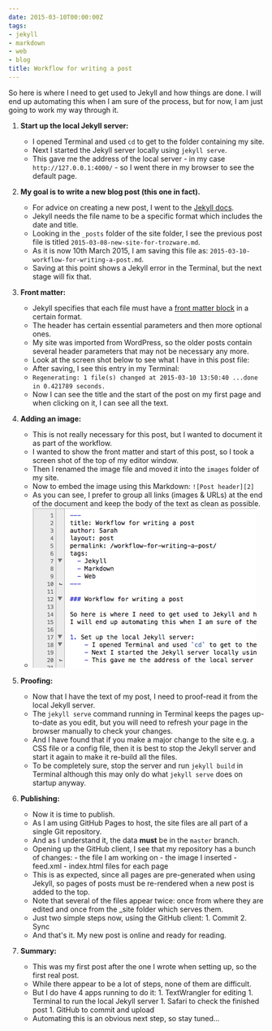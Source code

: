 ```yaml
---
date: 2015-03-10T00:00:00Z
tags:
- jekyll
- markdown
- web
- blog
title: Workflow for writing a post
---
```


So here is where I need to get used to Jekyll and how things are done. I will
end up automating this when I am sure of the process, but for now, I am just
going to work my way through it.

1. **Start up the local Jekyll server:**

   * I opened Terminal and used `cd` to get to the folder containing my site.
   * Next I started the Jekyll server locally using `jekyll serve`.
   * This gave me the address of the local server - in my case
     `http://127.0.0.1:4000/` - so I went there in my browser to see the default
     page.

1. **My goal is to write a new blog post (this one in fact).**

   * For advice on creating a new post, I went to the [Jekyll docs][3].
   * Jekyll needs the file name to be a specific format which includes the date
     and title.
   * Looking in the `_posts` folder of the site folder, I see the previous post
     file is titled `2015-03-08-new-site-for-trozware.md`.
   * As it is now 10th March 2015, I am saving this file as:
     `2015-03-10-workflow-for-writing-a-post.md`.
   * Saving at this point shows a Jekyll error in the Terminal, but the next
     stage will fix that.

1. **Front matter:**

   * Jekyll specifies that each file must have a [front matter block][1] in a
     certain format.
   * The header has certain essential parameters and then more optional ones.
   * My site was imported from WordPress, so the older posts contain several
     header parameters that may not be necessary any more.
   * Look at the screen shot below to see what I have in this post file:
   * After saving, I see this entry in my Terminal:
   * `Regenerating: 1 file(s) changed at 2015-03-10 13:50:40 ...done in 0.421789
     seconds.`
   * Now I can see the title and the start of the post on my first page and when
     clicking on it, I can see all the text.

1. **Adding an image:**

   * This is not really necessary for this post, but I wanted to document it as
     part of the workflow.
   * I wanted to show the front matter and start of this post, so I took a
     screen shot of the top of my editor window.
   * Then I renamed the image file and moved it into the `images` folder of my
     site.
   * Now to embed the image using this Markdown: `![Post header][2]`
   * As you can see, I prefer to group all links (images & URLs) at the end of
     the document and keep the body of the text as clean as possible.
   * ![Post header][2]

1. **Proofing:**

   * Now that I have the text of my post, I need to proof-read it from the local
     Jekyll server.
   * The `jekyll serve` command running in Terminal keeps the pages up-to-date
     as you edit, but you will need to refresh your page in the browser manually
     to check your changes.
   * And I have found that if you make a major change to the site e.g. a CSS
     file or a config file, then it is best to stop the Jekyll server and start
     it again to make it re-build all the files.
   * To be completely sure, stop the server and run `jekyll build` in Terminal
     although this may only do what `jekyll serve` does on startup anyway.

1. **Publishing:**

   * Now it is time to publish.
   * As I am using GitHub Pages to host, the site files are all part of a single
     Git repository.
   * And as I understand it, the data **must** be in the `master` branch.
   * Opening up the GitHub client, I see that my repository has a bunch of
     changes: - the file I am working on - the image I inserted - feed.xml -
     index.html files for each page
   * This is as expected, since all pages are pre-generated when using Jekyll,
     so pages of posts must be re-rendered when a new post is added to the top.
   * Note that several of the files appear twice: once from where they are
     edited and once from the _site folder which serves them.
   * Just two simple steps now, using the GitHub client: 1. Commit 2. Sync
   * And that's it. My new post is online and ready for reading.

1. **Summary:**
   * This was my first post after the one I wrote when setting up, so the first
     real post.
   * While there appear to be a lot of steps, none of them are difficult.
   * But I do have 4 apps running to do it: 1. TextWrangler for editing 1.
     Terminal to run the local Jekyll server 1. Safari to check the finished
     post 1. GitHub to commit and upload
   * Automating this is an obvious next step, so stay tuned...

[1]: http://jekyllrb.com/docs/frontmatter/
[2]: /images/post_header.png
[3]: http://jekyllrb.com/docs/posts/
